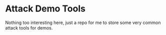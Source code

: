 # Attack Demo Tools

Nothing too interesting here, just a repo for me to store some very common attack tools for demos.
